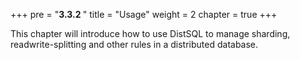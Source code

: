 +++
pre = "<b>3.3.2 </b>"
title = "Usage"
weight = 2
chapter = true
+++

This chapter will introduce how to use DistSQL to manage sharding, readwrite-splitting and other rules in a distributed database.